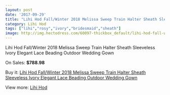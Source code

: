```yaml
---
layout: post
date: '2017-09-29'
title: "Lihi Hod Fall/Winter 2018 Melissa Sweep Train Halter Sheath Sleeveless Ivory Elegant Lace Beading Outdoor Wedding Gown"
category: Lihi Hod
tags: ["lihi","rosy","ivory","bridesmaid","sheath"]
image: http://img.hectodress.com/60097-thickbox_default/lihi-hod-fall-winter-2018-melissa-sweep-train-halter-sheath-sleeveless-ivory-elegant-lace-beading-outdoor-wedding-gown.jpg
---
```

Lihi Hod Fall/Winter 2018 Melissa Sweep Train Halter Sheath Sleeveless Ivory Elegant Lace Beading Outdoor Wedding Gown

On Sales: **$788.98**
<a href="https://www.hectodress.com/lihi-hod/19089-lihi-hod-fall-winter-2018-melissa-sweep-train-halter-sheath-sleeveless-ivory-elegant-lace-beading-outdoor-wedding-gown.html"><amp-img layout="responsive" width="600" height="600" src="//img.hectodress.com/60097-thickbox_default/lihi-hod-fall-winter-2018-melissa-sweep-train-halter-sheath-sleeveless-ivory-elegant-lace-beading-outdoor-wedding-gown.jpg" alt="Lihi Hod Fall/Winter 2018 Melissa Sweep Train Halter Sheath Sleeveless Ivory Elegant Lace Beading Outdoor Wedding Gown 0" /></a>
<a href="https://www.hectodress.com/lihi-hod/19089-lihi-hod-fall-winter-2018-melissa-sweep-train-halter-sheath-sleeveless-ivory-elegant-lace-beading-outdoor-wedding-gown.html"><amp-img layout="responsive" width="600" height="600" src="//img.hectodress.com/60100-thickbox_default/lihi-hod-fall-winter-2018-melissa-sweep-train-halter-sheath-sleeveless-ivory-elegant-lace-beading-outdoor-wedding-gown.jpg" alt="Lihi Hod Fall/Winter 2018 Melissa Sweep Train Halter Sheath Sleeveless Ivory Elegant Lace Beading Outdoor Wedding Gown 1" /></a>
<a href="https://www.hectodress.com/lihi-hod/19089-lihi-hod-fall-winter-2018-melissa-sweep-train-halter-sheath-sleeveless-ivory-elegant-lace-beading-outdoor-wedding-gown.html"><amp-img layout="responsive" width="600" height="600" src="//img.hectodress.com/60099-thickbox_default/lihi-hod-fall-winter-2018-melissa-sweep-train-halter-sheath-sleeveless-ivory-elegant-lace-beading-outdoor-wedding-gown.jpg" alt="Lihi Hod Fall/Winter 2018 Melissa Sweep Train Halter Sheath Sleeveless Ivory Elegant Lace Beading Outdoor Wedding Gown 2" /></a>
<a href="https://www.hectodress.com/lihi-hod/19089-lihi-hod-fall-winter-2018-melissa-sweep-train-halter-sheath-sleeveless-ivory-elegant-lace-beading-outdoor-wedding-gown.html"><amp-img layout="responsive" width="600" height="600" src="//img.hectodress.com/60098-thickbox_default/lihi-hod-fall-winter-2018-melissa-sweep-train-halter-sheath-sleeveless-ivory-elegant-lace-beading-outdoor-wedding-gown.jpg" alt="Lihi Hod Fall/Winter 2018 Melissa Sweep Train Halter Sheath Sleeveless Ivory Elegant Lace Beading Outdoor Wedding Gown 3" /></a>

Buy it: [Lihi Hod Fall/Winter 2018 Melissa Sweep Train Halter Sheath Sleeveless Ivory Elegant Lace Beading Outdoor Wedding Gown](https://www.hectodress.com/lihi-hod/19089-lihi-hod-fall-winter-2018-melissa-sweep-train-halter-sheath-sleeveless-ivory-elegant-lace-beading-outdoor-wedding-gown.html "Lihi Hod Fall/Winter 2018 Melissa Sweep Train Halter Sheath Sleeveless Ivory Elegant Lace Beading Outdoor Wedding Gown")

View more: [Lihi Hod](https://www.hectodress.com/326-lihi-hod "Lihi Hod")